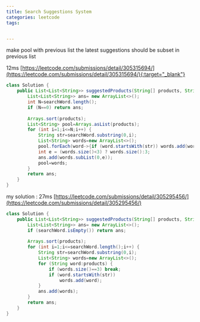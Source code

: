 ```yaml
---
title: Search Suggestions System
categories: leetcode
tags:


---
```


make pool with previous list
the latest suggestions should be subset in previous list

12ms
[https://leetcode.com/submissions/detail/305315694/](https://leetcode.com/submissions/detail/305315694/){:target="_blank"}

```java
class Solution {
    public List<List<String>> suggestedProducts(String[] products, String searchWord) {
        List<List<String>> ans= new ArrayList<>();
        int N=searchWord.length();
        if (N==0) return ans;
        
        Arrays.sort(products);
        List<String> pool=Arrays.asList(products);
        for (int i=1;i<=N;i++) {
            String str=searchWord.substring(0,i);
            List<String> words=new ArrayList<>();
            pool.forEach(word->{if (word.startsWith(str)) words.add(word);});
            int e = (words.size()<3) ? words.size():3;
            ans.add(words.subList(0,e));
            pool=words;
        }
        return ans;
    }
}
```

my solution : 27ms
[https://leetcode.com/submissions/detail/305295456/](https://leetcode.com/submissions/detail/305295456/)
```java
class Solution {
    public List<List<String>> suggestedProducts(String[] products, String searchWord) {
        List<List<String>> ans= new ArrayList<>();
        if (searchWord.isEmpty()) return ans;
        
        Arrays.sort(products);
        for (int i=1;i<=searchWord.length();i++) {
            String str=searchWord.substring(0,i);
            List<String> words=new ArrayList<>();
            for (String word:products) {
                if (words.size()==3) break;
                if (word.startsWith(str))
                    words.add(word);
            }
            ans.add(words);
        }
        return ans;
    }
}
```